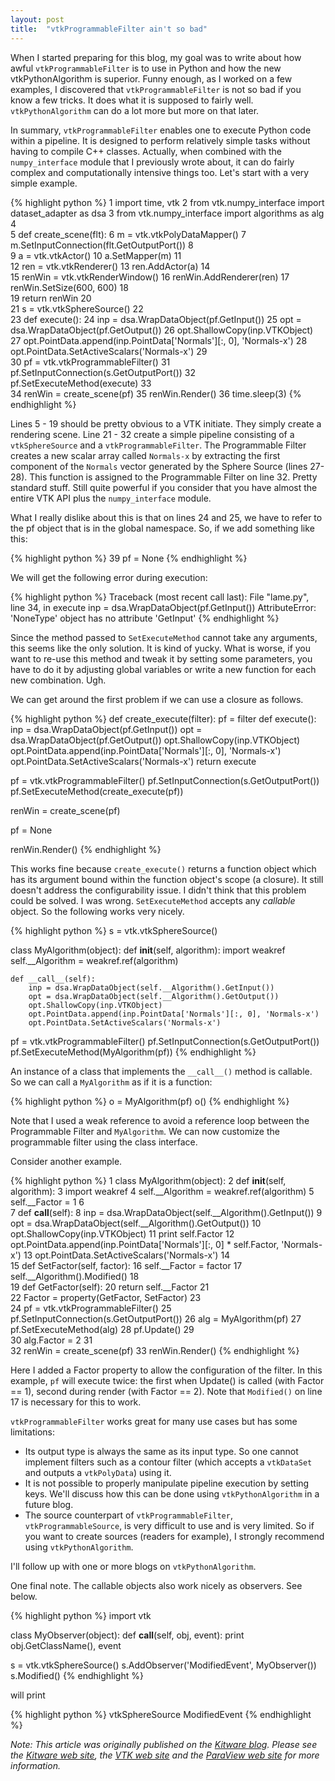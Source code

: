 ```yaml
---
layout: post
title:  "vtkProgrammableFilter ain't so bad"
---
```


When I started preparing for this blog, my goal was to write about how awful `vtkProgrammableFilter`
is to use in Python and how the new vtkPythonAlgorithm is superior. Funny enough, as I worked on
a few examples, I discovered that `vtkProgrammableFilter` is not so bad if you know a few tricks. It
does what it is supposed to fairly well. `vtkPythonAlgorithm` can do a lot more but more on that
later.

In summary, `vtkProgrammableFilter` enables one to execute Python code within a pipeline. It is
designed to perform relatively simple tasks without having to compile C++ classes. Actually, when
combined with the `numpy_interface` module that I previously wrote about, it can do fairly complex
and computationally intensive things too. Let's start with a very simple example.

{% highlight python %}
1   import time, vtk
2   from vtk.numpy_interface import dataset_adapter as dsa
3   from vtk.numpy_interface import algorithms as alg
4   
5   def create_scene(flt):
6       m = vtk.vtkPolyDataMapper()
7       m.SetInputConnection(flt.GetOutputPort())
8   
9       a = vtk.vtkActor()
10      a.SetMapper(m)
11  
12      ren = vtk.vtkRenderer()
13      ren.AddActor(a)
14  
15      renWin = vtk.vtkRenderWindow()
16      renWin.AddRenderer(ren)
17      renWin.SetSize(600, 600)
18  
19      return renWin
20  
21  s = vtk.vtkSphereSource()
22  
23  def execute():
24      inp = dsa.WrapDataObject(pf.GetInput())
25      opt = dsa.WrapDataObject(pf.GetOutput())
26      opt.ShallowCopy(inp.VTKObject)
27      opt.PointData.append(inp.PointData['Normals'][:, 0], 'Normals-x')
28      opt.PointData.SetActiveScalars('Normals-x')
29  
30  pf = vtk.vtkProgrammableFilter()
31  pf.SetInputConnection(s.GetOutputPort())
32  pf.SetExecuteMethod(execute)
33  
34  renWin = create_scene(pf)
35  renWin.Render()
36  time.sleep(3)
{% endhighlight %}

Lines 5 - 19 should be pretty obvious to a VTK initiate. They simply create a rendering scene. Line
21 - 32 create a simple pipeline consisting of a `vtkSphereSource` and a `vtkProgrammableFilter`.
The Programmable Filter creates a new scalar array called `Normals-x` by extracting the first
component of the `Normals` vector generated by the Sphere Source (lines 27-28). This function is
assigned to the Programmable Filter on line 32. Pretty standard stuff. Still quite powerful if you
consider that you have almost the entire VTK API plus the `numpy_interface` module.

What I really dislike about this is that on lines 24 and 25, we have to refer to the pf object that
is in the global namespace. So, if we add something like this:

{% highlight python %}
39  pf = None
{% endhighlight %}

We will get the following error during execution:

{% highlight python %}
Traceback (most recent call last):
  File "lame.py", line 34, in execute
    inp = dsa.WrapDataObject(pf.GetInput())
AttributeError: 'NoneType' object has no attribute 'GetInput'
{% endhighlight %}

Since the method passed to `SetExecuteMethod` cannot take any arguments, this seems like the only
solution. It is kind of yucky. What is worse, if you want to re-use this method and tweak it by
setting some parameters, you have to do it by adjusting global variables or write a new function for
each new combination. Ugh.

We can get around the first problem if we can use a closure as follows.

{% highlight python %}
def create_execute(filter):
    pf = filter
    def execute():
        inp = dsa.WrapDataObject(pf.GetInput())
        opt = dsa.WrapDataObject(pf.GetOutput())
        opt.ShallowCopy(inp.VTKObject)
        opt.PointData.append(inp.PointData['Normals'][:, 0], 'Normals-x')
        opt.PointData.SetActiveScalars('Normals-x')
    return execute

pf = vtk.vtkProgrammableFilter()
pf.SetInputConnection(s.GetOutputPort())
pf.SetExecuteMethod(create_execute(pf))

renWin = create_scene(pf)

pf = None

renWin.Render()
{% endhighlight %}

This works fine because `create_execute()` returns a function object which has its argument bound
within the function object's scope (a closure). It still doesn't address the configurability issue.
I didn't think that this problem could be solved. I was wrong. `SetExecuteMethod` accepts any
_callable_ object. So the following works very nicely.

{% highlight python %}
s = vtk.vtkSphereSource()

class MyAlgorithm(object):
    def __init__(self, algorithm):
        import weakref
        self.__Algorithm = weakref.ref(algorithm)

    def __call__(self):
        inp = dsa.WrapDataObject(self.__Algorithm().GetInput())
        opt = dsa.WrapDataObject(self.__Algorithm().GetOutput())
        opt.ShallowCopy(inp.VTKObject)
        opt.PointData.append(inp.PointData['Normals'][:, 0], 'Normals-x')
        opt.PointData.SetActiveScalars('Normals-x')


pf = vtk.vtkProgrammableFilter()
pf.SetInputConnection(s.GetOutputPort())
pf.SetExecuteMethod(MyAlgorithm(pf))
{% endhighlight %}

An instance of a class that implements the `__call__()` method is callable. So we can call a
`MyAlgorithm` as if it is a function:

{% highlight python %}
o = MyAlgorithm(pf)
o()
{% endhighlight %}

Note that I used a weak reference to avoid a reference loop between the Programmable Filter and
`MyAlgorithm`. We can now customize the programmable filter using the class interface.

Consider another example.

{% highlight python %}
1   class MyAlgorithm(object):
2       def __init__(self, algorithm):
3           import weakref
4           self.__Algorithm = weakref.ref(algorithm)
5           self.__Factor = 1
6   
7       def __call__(self):
8           inp = dsa.WrapDataObject(self.__Algorithm().GetInput())
9           opt = dsa.WrapDataObject(self.__Algorithm().GetOutput())
10          opt.ShallowCopy(inp.VTKObject)
11          print self.Factor
12          opt.PointData.append(inp.PointData['Normals'][:, 0] * self.Factor, 'Normals-x')
13          opt.PointData.SetActiveScalars('Normals-x')
14  
15      def SetFactor(self, factor):
16          self.__Factor = factor
17          self.__Algorithm().Modified()
18  
19      def GetFactor(self):
20          return self.__Factor
21  
22      Factor = property(GetFactor, SetFactor)
23  
24  pf = vtk.vtkProgrammableFilter()
25  pf.SetInputConnection(s.GetOutputPort())
26  alg = MyAlgorithm(pf)
27  pf.SetExecuteMethod(alg)
28  pf.Update()
29  
30  alg.Factor = 2
31  
32  renWin = create_scene(pf)
33  renWin.Render()
{% endhighlight %}

Here I added a Factor property to allow the configuration of the filter. In this example, `pf` will
execute twice: the first when Update() is called (with Factor == 1), second during render (with
Factor == 2). Note that `Modified()`  on line 17 is necessary for this to work.

`vtkProgrammableFilter` works great for many use cases but has some limitations:

* Its output type is always the same as its input type. So one cannot implement filters such as a
contour filter (which accepts a `vtkDataSet` and outputs a `vtkPolyData`) using it.
* It is not possible to properly manipulate pipeline execution by setting keys. We'll discuss how
this can be done using `vtkPythonAlgorithm` in a future blog. 
* The source counterpart of `vtkProgrammableFilter`, `vtkProgrammableSource`, is very difficult
to use and is very limited. So if you want to create sources (readers for example), I strongly
recommend using `vtkPythonAlgorithm`.

I'll follow up with one or more blogs on `vtkPythonAlgorithm`.

One final note. The callable objects also work nicely as observers. See below.

{% highlight python %}
import vtk

class MyObserver(object):
    def __call__(self, obj, event):
        print obj.GetClassName(), event

s = vtk.vtkSphereSource()
s.AddObserver('ModifiedEvent', MyObserver())
s.Modified()
{% endhighlight %}

will print

{% highlight python %}
vtkSphereSource ModifiedEvent
{% endhighlight %}

_Note: This article was originally published on the [Kitware blog](http://www.kitware.com/blog/home/post/733).
Please see the [Kitware web site](http://www.kitware.com), the [VTK web site](http://www.vtk.org) and the
[ParaView web site](http://www.paraview.org) for more information._
